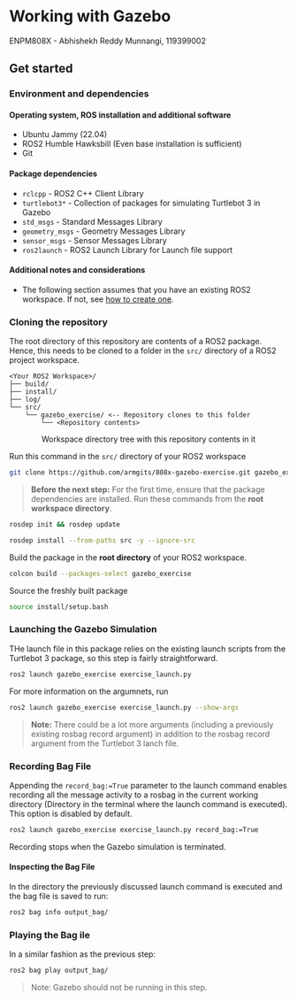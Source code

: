 # Working with Gazebo

ENPM808X - Abhishekh Reddy Munnangi, 119399002

## Get started

### Environment and dependencies

#### Operating system, ROS installation and additional software

- Ubuntu Jammy (22.04)
- ROS2 Humble Hawksbill (Even base installation is sufficient)
- Git

#### Package dependencies

- `rclcpp` - ROS2 C++ Client Library
- `turtlebot3*` - Collection of packages for simulating Turtlebot 3 in Gazebo
- `std_msgs` - Standard Messages Library
- `geometry_msgs` - Geometry Messages Library
- `sensor_msgs` - Sensor Messages Library
- `ros2launch` - ROS2 Launch Library for Launch file support

#### Additional notes and considerations

- The following section assumes that you have an existing ROS2 workspace. If not,
see [how to create one](https://docs.ros.org/en/humble/Tutorials/Beginner-Client-Libraries/Creating-A-Workspace/Creating-A-Workspace.html#create-a-new-directory).

### Cloning the repository

The root directory of this repository are contents of a ROS2 package. Hence,
this needs to be cloned to a folder in the `src/` directory of a ROS2 project
workspace.

```console
<Your ROS2 Workspace>/
├── build/
├── install/
├── log/
└── src/
    └── gazebo_exercise/ <-- Repository clones to this folder
        └── <Repository contents>
```

<p align="center">Workspace directory tree with this repository contents in it</p>

Run this command in the `src/` directory of your ROS2 workspace

```bash
git clone https://github.com/armgits/808x-gazebo-exercise.git gazebo_exercise
```

>**Before the next step:** For the first time, ensure that the package
> dependencies are installed. Run these commands from the **root workspace directory**.

```bash
rosdep init && rosdep update
```

```bash
rosdep install --from-paths src -y --ignore-src
```

Build the package in the **root directory** of your ROS2 workspace.

```bash
colcon build --packages-select gazebo_exercise
```

Source the freshly built package

```bash
source install/setup.bash
```

### Launching the Gazebo Simulation

THe launch file in this package relies on the existing launch scripts from the
Turtlebot 3 package, so this step is fairly straightforward.

```bash
ros2 launch gazebo_exercise exercise_launch.py
```

For more information on the argumnets, run

```bash
ros2 launch gazebo_exercise exercise_launch.py --show-args
```

>**Note:** There could be a lot more arguments (including a previously existing rosbag record
>argument) in addition to the rosbag record argument from the Turtlebot 3 lanch
>file.

### Recording Bag File

Appending the `record_bag:=True` parameter to the launch command enables recording
all the message activity to a rosbag in the current working directory (Directory
in the terminal where the launch command is executed). This option is disabled
by default.

```bash
ros2 launch gazebo_exercise exercise_launch.py record_bag:=True
```

Recording stops when the Gazebo simulation is terminated.

#### Inspecting the Bag File

In the directory the previously discussed launch command is executed and the bag
file is saved to run:

```bash
ros2 bag info output_bag/
```

### Playing the Bag ile

In a similar fashion as the previous step:

```bash
ros2 bag play output_bag/
```

>Note: Gazebo should not be running in this step.

